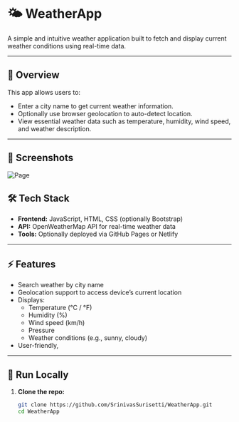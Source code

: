 # 🌤️ WeatherApp

A simple and intuitive weather application built to fetch and display current weather conditions using real-time data.

---

## 🔎 Overview

This app allows users to:
- Enter a city name to get current weather information.
- Optionally use browser geolocation to auto-detect location.
- View essential weather data such as temperature, humidity, wind speed, and weather description.

---
## 📸 Screenshots

![Page](https://github.com/user-attachments/assets/07bb1a26-2494-44d2-a542-b4dc87c4e954)

## 🛠️ Tech Stack

- **Frontend:** JavaScript, HTML, CSS (optionally Bootstrap)
- **API:** OpenWeatherMap API for real-time weather data
- **Tools:** Optionally deployed via GitHub Pages or Netlify

---

## ⚡ Features

- Search weather by city name
- Geolocation support to access device’s current location
- Displays:
  - Temperature (°C / °F)
  - Humidity (%)
  - Wind speed (km/h)
  - Pressure
  - Weather conditions (e.g., sunny, cloudy)
- User-friendly, 

---

## 🚀 Run Locally

1. **Clone the repo:**
   ```bash
   git clone https://github.com/SrinivasSurisetti/WeatherApp.git
   cd WeatherApp
